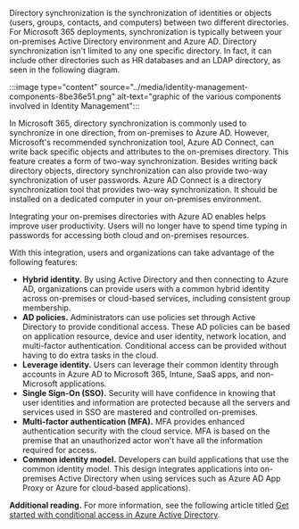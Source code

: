 Directory synchronization is the synchronization of identities or objects (users, groups, contacts, and computers) between two different directories. For Microsoft 365 deployments, synchronization is typically between your on-premises Active Directory environment and Azure AD. Directory synchronization isn't limited to any one specific directory. In fact, it can include other directories such as HR databases and an LDAP directory, as seen in the following diagram.

:::image type="content" source="../media/identity-management-components-8be36e51.png" alt-text="graphic of the various components involved in Identity Management":::


In Microsoft 365, directory synchronization is commonly used to synchronize in one direction, from on-premises to Azure AD. However, Microsoft's recommended synchronization tool, Azure AD Connect, can write back specific objects and attributes to the on-premises directory. This feature creates a form of two-way synchronization. Besides writing back directory objects, directory synchronization can also provide two-way synchronization of user passwords. Azure AD Connect is a directory synchronization tool that provides two-way synchronization. It should be installed on a dedicated computer in your on-premises environment.

Integrating your on-premises directories with Azure AD enables helps improve user productivity. Users will no longer have to spend time typing in passwords for accessing both cloud and on-premises resources.

With this integration, users and organizations can take advantage of the following features:

 *  **Hybrid identity.** By using Active Directory and then connecting to Azure AD, organizations can provide users with a common hybrid identity across on-premises or cloud-based services, including consistent group membership.
 *  **AD policies.** Administrators can use policies set through Active Directory to provide conditional access. These AD policies can be based on application resource, device and user identity, network location, and multi-factor authentication. Conditional access can be provided without having to do extra tasks in the cloud.
 *  **Leverage identity.** Users can leverage their common identity through accounts in Azure AD to Microsoft 365, Intune, SaaS apps, and non-Microsoft applications.
 *  **Single Sign-On (SSO).** Security will have confidence in knowing that user identities and information are protected because all the servers and services used in SSO are mastered and controlled on-premises.
 *  **Multi-factor authentication (MFA).** MFA provides enhanced authentication security with the cloud service. MFA is based on the premise that an unauthorized actor won't have all the information required for access.
 *  **Common identity model.** Developers can build applications that use the common identity model. This design integrates applications into on-premises Active Directory when using services such as Azure AD App Proxy or Azure for cloud-based applications).

**Additional reading.** For more information, see the following article titled [Get started with conditional access in Azure Active Directory](https://docs.microsoft.com/azure/active-directory/active-directory-conditional-access-azure-portal-get-started?azure-portal=true).
